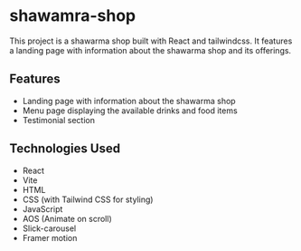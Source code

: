 # shawamra-shop
This project is a shawarma shop built with React and tailwindcss. It features a landing page with information about the shawarma shop and its offerings.

## Features

- Landing page with information about the shawarma shop
- Menu page displaying the available drinks and food items
- Testimonial section 

## Technologies Used

- React
- Vite
- HTML
- CSS (with Tailwind CSS for styling)
- JavaScript
- AOS (Animate on scroll)
- Slick-carousel
- Framer motion
